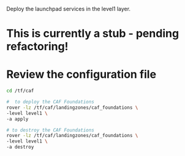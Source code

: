 Deploy the launchpad services in the level1 layer.

# This is currently a stub - pending refactoring! 

# Review the configuration file

```bash
cd /tf/caf

#  to deploy the CAF Foundations
rover -lz /tf/caf/landingzones/caf_foundations \
-level level1 \
-a apply

# to destroy the CAF Foundations
rover -lz /tf/caf/landingzones/caf_foundations \
-level level1 \
-a destroy
```
